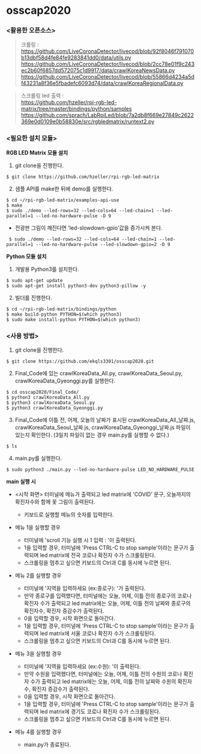 # osscap2020

### <활용한 오픈소스>
> 크롤링 : 
https://github.com/LiveCoronaDetector/livecod/blob/92f8046f791070b13dbf58d4fe84fe9283841dd0/data/utils.py
https://github.com/LiveCoronaDetector/livecod/blob/2cc78e01f9c243ec2b60f6857dd572075c1d9917/data/crawlKoreaNewsData.py
https://github.com/LiveCoronaDetector/livecod/blob/55866d4234a5df43231a8f36e5fbadefc6093d74/data/crawlKoreaRegionalData.py

> 스크롤링 led 출력 :         
https://github.com/hzeller/rpi-rgb-led-matrix/tree/master/bindings/python/samples   
https://github.com/sprach/LabRpiLed/blob/7a2db8f669e27849c2622369e0d0109e0b58830e/src/rgbledmatrix/runtext2.py


### <필요한 설치 모듈>
**RGB LED Matrix 모듈 설치**

1. git clone을 진행한다.
``` 
$ git clone https://github.com/hzeller/rpi-rgb-led-matrix
```
2. 샘플 API를 make한 뒤에 demo를 실행한다.
```
$ cd ~/rpi-rgb-led-matrix/examples-api-use
$ make
$ sudo ./demo --led-rows=32 --led-cols=64 --led-chain=1 --led-parallel=1 --led-no-hardware-pulse -D 9
```

   * 전광판 그림이 깨진다면 'led-slowdown-gpio'값을 증가시켜 본다.
```
 $ sudo ./demo --led-rows=32 --led-cols=64 --led-chain=1 --led-parallel=1 --led-no-hardware-pulse --led-slowdown-gpio=2 -D 9
```
**Python 모듈 설치**
1. 개발용 Python3를 설치한다.
```
$ sudo apt-get update
$ sudo apt-get install python3-dev python3-pillow -y
```

2. 빌더를 진행한다.
```
$ cd ~/rpi-rgb-led-matrix/bindings/python
$ make build-python PYTHON=$(which python3)
$ sudo make install-python PYTHON=$(which python3)
```

### <사용 방법>
1. git clone을 진행한다.
```
$ git clone https://github.com/ekqls3301/osscap2020.git
```

2. Final_Code에 있는 crawlKoreaData_All.py, crawlKoreaData_Seoul.py, crawlKoreaData_Gyeonggi.py를 실행한다.
```
$ cd osscap2020/Final_Code/
$ python3 crawlKoreaData_All.py
$ python3 crawlKoreaData_Seoul.py
$ python3 crawlKoreaData_Gyeonggi.py
```

3. Final_Code에 이틀 전, 어제, 오늘의 날짜가 표시된 crawlKoreaData_All_날짜.js, crawlKoreaData_Seoul_날짜.js, crawlKoreaData_Gyeonggi_날짜.js 파일이 있는지 확인한다. (3일치 파일이 없는 경우 main.py를 실행할 수 없다.)
``` 
$ ls
```

4. main.py를 실행한다.
```
$ sudo python3 ./main.py --led-no-hardware-pulse LED_NO_HARDWARE_PULSE
```

**main 실행 시**
- <시작 화면>   터미널에 메뉴가 출력되고 led matrix에 'COVID' 문구, 오늘까지의 확진자수와 함께 꽃 그림이 출력된다.
  - 키보드로 실행할 메뉴의 숫자를 입력한다.
  
- 메뉴 1을 실행할 경우
  - 터미널에 'scroll 기능 실행 시 1 입력 : '이 출력된다.
  - 1을 입력할 경우, 터미널에 'Press CTRL-C to stop sample'이라는 문구가 출력되며 led matrix에 전국 코로나 확진자 수가 스크롤링된다.
  - 스크롤링을 멈추고 싶으면 키보드의 Ctrl과 C를 동시에 누르면 된다.

- 메뉴 2를 실행할 경우
  - 터미널에 '지역을 입력하세요 (ex:종로구): '가 출력된다.
  - 만약 종로구를 입력했다면, 터미널에는 오늘, 어제, 이틀 전의 종로구의 코로나 확진자 수가 출력되고 led matrix에는 오늘, 어제, 이틀 전의 날짜와 종로구의 확진자수, 확진자 증감수가 출력된다.
  - 0을 입력할 경우, 시작 화면으로 돌아간다.
  - 1을 입력할 경우, 터미널에 'Press CTRL-C to stop sample'이라는 문구가 출력되며 led matrix에 서울 코로나 확진자 수가 스크롤링된다.
  - 스크롤링을 멈추고 싶으면 키보드의 Ctrl과 C를 동시에 누르면 된다.

- 메뉴 3을 실행할 경우
  - 터미널에 '지역을 입력하세요 (ex:수원): '이 출력된다.
  - 만약 수원을 입력했다면, 터미널에는 오늘, 어제, 이틀 전의 수원의 코로나 확진자 수가 출력되고 led matrix에는 오늘, 어제, 이틀 전의 날짜와 수원의 확진자수, 확진자 증감수가 출력된다.
  - 0을 입력할 경우, 시작 화면으로 돌아간다.
  - 1을 입력할 경우, 터미널에 'Press CTRL-C to stop sample'이라는 문구가 출력되며 led matrix에 경기도 코로나 확진자 수가 스크롤링된다.
  - 스크롤링을 멈추고 싶으면 키보드의 Ctrl과 C를 동시에 누르면 된다.
  
- 메뉴 4를 실행할 경우
  - main.py가 종료된다.
